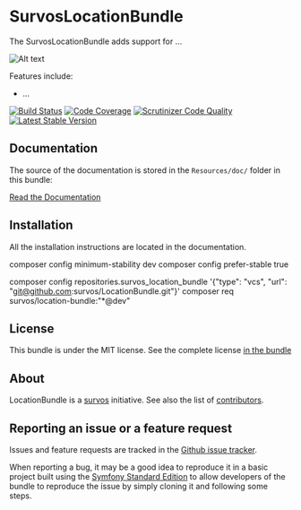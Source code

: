 SurvosLocationBundle
===================

The SurvosLocationBundle adds support for ...

![Alt text](Resources/doc/logo.png?raw=true "Screenshot")

Features include:

- ...

[![Build Status](https://travis-ci.org/survos/SurvosLocationBundle.svg?branch=master)](https://travis-ci.org/survos/SurvosLocationBundle) [![Code Coverage](https://scrutinizer-ci.com/g/survos/SurvosLocationBundle/badges/coverage.png?b=master)](https://scrutinizer-ci.com/g/survos/SurvosLocationBundle/?branch=master) [![Scrutinizer Code Quality](https://scrutinizer-ci.com/g/survos/SurvosLocationBundle/badges/quality-score.png?b=master)](https://scrutinizer-ci.com/g/survos/SurvosLocationBundle/?branch=master) [![Latest Stable Version](https://poser.pugx.org/survos/voting-bundle/v/stable.svg)](https://packagist.org/packages/survos/voting-bundle)

Documentation
-------------

The source of the documentation is stored in the `Resources/doc/` folder
in this bundle:

[Read the Documentation](Resources/doc/index.rst)

Installation
------------

All the installation instructions are located in the documentation.

composer config minimum-stability dev
composer config prefer-stable true

composer config repositories.survos_location_bundle '{"type": "vcs", "url": "git@github.com:survos/LocationBundle.git"}'
composer req survos/location-bundle:"*@dev"


License
-------

This bundle is under the MIT license. See the complete license [in the bundle](LICENSE)

About
-----

LocationBundle is a [survos](https://github.com/survos) initiative.
See also the list of [contributors](https://github.com/survos/SurvosLocationBundle/contributors).

Reporting an issue or a feature request
---------------------------------------

Issues and feature requests are tracked in the [Github issue tracker](https://github.com/survos/SurvosLocationBundle/issues).

When reporting a bug, it may be a good idea to reproduce it in a basic project
built using the [Symfony Standard Edition](https://github.com/symfony/symfony-standard)
to allow developers of the bundle to reproduce the issue by simply cloning it
and following some steps.
